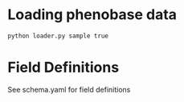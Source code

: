 # Loading phenobase data

```
python loader.py sample true
```

# Field Definitions

See schema.yaml for field definitions
